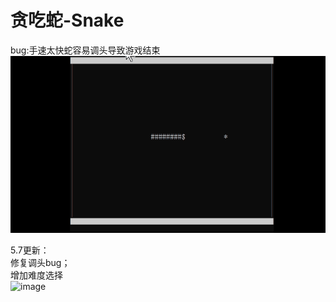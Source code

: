 # 贪吃蛇-Snake  
bug:手速太快蛇容易调头导致游戏结束  
![image](https://github.com/92summer/-Snake/blob/main/tutieshi_640x360_11s.gif)  
  
5.7更新：  
修复调头bug；  
增加难度选择  
![image](https://user-images.githubusercontent.com/80613363/167260672-b9b32e55-128a-4672-97f3-dab164365ac3.png)

